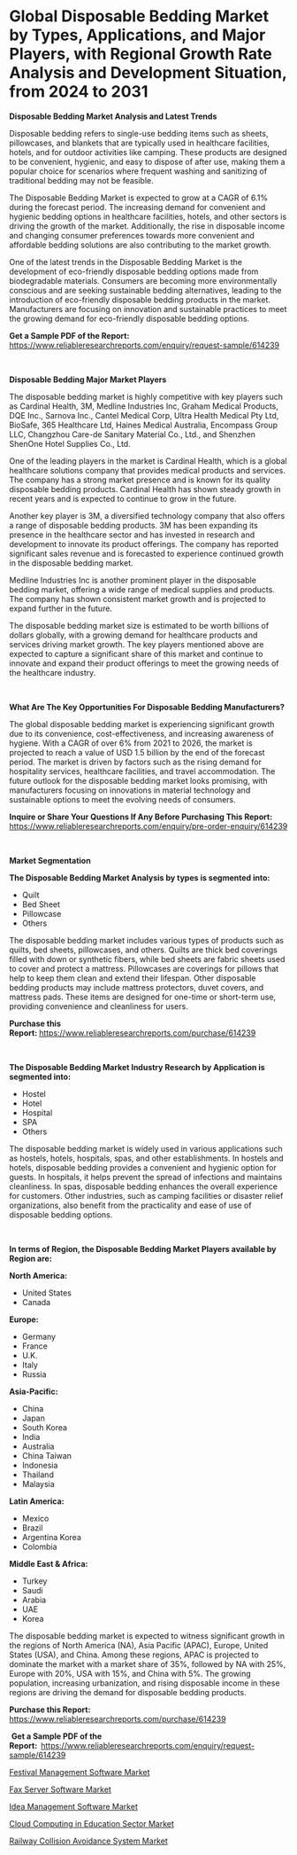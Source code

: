 <p><h1>Global Disposable Bedding Market by Types, Applications, and Major Players, with Regional Growth Rate Analysis and Development Situation, from 2024 to 2031</h1></p><p><strong>Disposable Bedding Market Analysis and Latest Trends</strong></p>
<p><p>Disposable bedding refers to single-use bedding items such as sheets, pillowcases, and blankets that are typically used in healthcare facilities, hotels, and for outdoor activities like camping. These products are designed to be convenient, hygienic, and easy to dispose of after use, making them a popular choice for scenarios where frequent washing and sanitizing of traditional bedding may not be feasible.</p><p>The Disposable Bedding Market is expected to grow at a CAGR of 6.1% during the forecast period. The increasing demand for convenient and hygienic bedding options in healthcare facilities, hotels, and other sectors is driving the growth of the market. Additionally, the rise in disposable income and changing consumer preferences towards more convenient and affordable bedding solutions are also contributing to the market growth.</p><p>One of the latest trends in the Disposable Bedding Market is the development of eco-friendly disposable bedding options made from biodegradable materials. Consumers are becoming more environmentally conscious and are seeking sustainable bedding alternatives, leading to the introduction of eco-friendly disposable bedding products in the market. Manufacturers are focusing on innovation and sustainable practices to meet the growing demand for eco-friendly disposable bedding options.</p></p>
<p><strong>Get a Sample PDF of the Report:&nbsp;</strong> <a href="https://www.reliableresearchreports.com/enquiry/request-sample/614239">https://www.reliableresearchreports.com/enquiry/request-sample/614239</a></p>
<p>&nbsp;</p>
<p><strong>Disposable Bedding Major Market Players</strong></p>
<p><p>The disposable bedding market is highly competitive with key players such as Cardinal Health, 3M, Medline Industries Inc, Graham Medical Products, DQE Inc., Sarnova Inc., Cantel Medical Corp, Ultra Health Medical Pty Ltd, BioSafe, 365 Healthcare Ltd, Haines Medical Australia, Encompass Group LLC, Changzhou Care-de Sanitary Material Co., Ltd., and Shenzhen ShenOne Hotel Supplies Co., Ltd.</p><p>One of the leading players in the market is Cardinal Health, which is a global healthcare solutions company that provides medical products and services. The company has a strong market presence and is known for its quality disposable bedding products. Cardinal Health has shown steady growth in recent years and is expected to continue to grow in the future. </p><p>Another key player is 3M, a diversified technology company that also offers a range of disposable bedding products. 3M has been expanding its presence in the healthcare sector and has invested in research and development to innovate its product offerings. The company has reported significant sales revenue and is forecasted to experience continued growth in the disposable bedding market.</p><p>Medline Industries Inc is another prominent player in the disposable bedding market, offering a wide range of medical supplies and products. The company has shown consistent market growth and is projected to expand further in the future. </p><p>The disposable bedding market size is estimated to be worth billions of dollars globally, with a growing demand for healthcare products and services driving market growth. The key players mentioned above are expected to capture a significant share of this market and continue to innovate and expand their product offerings to meet the growing needs of the healthcare industry.</p></p>
<p>&nbsp;</p>
<p><strong>What Are The Key Opportunities For Disposable Bedding Manufacturers?</strong></p>
<p><p>The global disposable bedding market is experiencing significant growth due to its convenience, cost-effectiveness, and increasing awareness of hygiene. With a CAGR of over 6% from 2021 to 2026, the market is projected to reach a value of USD 1.5 billion by the end of the forecast period. The market is driven by factors such as the rising demand for hospitality services, healthcare facilities, and travel accommodation. The future outlook for the disposable bedding market looks promising, with manufacturers focusing on innovations in material technology and sustainable options to meet the evolving needs of consumers.</p></p>
<p><strong>Inquire or Share Your Questions If Any Before Purchasing This Report:</strong> <a href="https://www.reliableresearchreports.com/enquiry/pre-order-enquiry/614239">https://www.reliableresearchreports.com/enquiry/pre-order-enquiry/614239</a></p>
<p>&nbsp;</p>
<p><strong>Market Segmentation</strong></p>
<p><strong>The Disposable Bedding Market Analysis by types is segmented into:</strong></p>
<p><ul><li>Quilt</li><li>Bed Sheet</li><li>Pillowcase</li><li>Others</li></ul></p>
<p><p>The disposable bedding market includes various types of products such as quilts, bed sheets, pillowcases, and others. Quilts are thick bed coverings filled with down or synthetic fibers, while bed sheets are fabric sheets used to cover and protect a mattress. Pillowcases are coverings for pillows that help to keep them clean and extend their lifespan. Other disposable bedding products may include mattress protectors, duvet covers, and mattress pads. These items are designed for one-time or short-term use, providing convenience and cleanliness for users.</p></p>
<p><strong>Purchase this Report:&nbsp;</strong><a href="https://www.reliableresearchreports.com/purchase/614239">https://www.reliableresearchreports.com/purchase/614239</a></p>
<p>&nbsp;</p>
<p><strong>The Disposable Bedding Market Industry Research by Application is segmented into:</strong></p>
<p><ul><li>Hostel</li><li>Hotel</li><li>Hospital</li><li>SPA</li><li>Others</li></ul></p>
<p><p>The disposable bedding market is widely used in various applications such as hostels, hotels, hospitals, spas, and other establishments. In hostels and hotels, disposable bedding provides a convenient and hygienic option for guests. In hospitals, it helps prevent the spread of infections and maintains cleanliness. In spas, disposable bedding enhances the overall experience for customers. Other industries, such as camping facilities or disaster relief organizations, also benefit from the practicality and ease of use of disposable bedding options.</p></p>
<p>&nbsp;</p>
<p><strong>In terms of Region, the Disposable Bedding Market Players available by Region are:</strong></p>
<p>
    <p> <strong> North America: </strong>
        <ul>
            <li>United States</li>
            <li>Canada</li>
        </ul>
        </p> 
    <p> <strong> Europe: </strong>
        <ul>
            <li>Germany</li>
            <li>France</li>
            <li>U.K.</li>
            <li>Italy</li>
            <li>Russia</li>
        </ul>
        </p> 
    <p> <strong> Asia-Pacific: </strong>
        <ul>
            <li>China</li>
            <li>Japan</li>
            <li>South Korea</li>
            <li>India</li>
            <li>Australia</li>
            <li>China Taiwan</li>
            <li>Indonesia</li>
            <li>Thailand</li>
            <li>Malaysia</li>
        </ul>
        </p> 
    <p> <strong> Latin America: </strong>
        <ul>
            <li>Mexico</li>
            <li>Brazil</li>
            <li>Argentina Korea</li>
            <li>Colombia</li>
        </ul>
        </p> 
    <p> <strong> Middle East & Africa: </strong>
        <ul>
            <li>Turkey</li>
            <li>Saudi</li>
            <li>Arabia</li>
            <li>UAE</li>
            <li>Korea</li>
        </ul>
    </p>
    </p>
<p><p>The disposable bedding market is expected to witness significant growth in the regions of North America (NA), Asia Pacific (APAC), Europe, United States (USA), and China. Among these regions, APAC is projected to dominate the market with a market share of 35%, followed by NA with 25%, Europe with 20%, USA with 15%, and China with 5%. The growing population, increasing urbanization, and rising disposable income in these regions are driving the demand for disposable bedding products.</p></p>
<p><strong>Purchase this Report: </strong><a href="https://www.reliableresearchreports.com/purchase/614239">https://www.reliableresearchreports.com/purchase/614239</a></p>
<p>&nbsp;<strong>Get a Sample PDF of the Report:&nbsp;&nbsp;</strong><a href="https://www.reliableresearchreports.com/enquiry/request-sample/614239">https://www.reliableresearchreports.com/enquiry/request-sample/614239</a></p>
<p><strong></strong></p>
<p><p><a href="https://medium.com/@leliajewess/festival-management-software-nbsp-market-focuses-on-market-share-size-and-projected-forecast-till-ebb9c3f6aa9a">Festival Management Software Market</a></p><p><a href="https://medium.com/@leliajewess/fax-server-software-market-comprehensive-assessment-by-type-application-and-geography-0e86317da6f4">Fax Server Software Market</a></p><p><a href="https://medium.com/p/4be542ff0831/edit">Idea Management Software Market</a></p><p><a href="https://medium.com/@mariliehowe/cloud-computing-in-education-sector-market-size-market-outlook-and-market-forecast-2024-to-2031-a99488803682">Cloud Computing in Education Sector Market</a></p><p><a href="https://medium.com/@mariliehowe/railway-collision-avoidance-system-market-analysis-its-cagr-market-segmentation-and-global-1fce286b886a">Railway Collision Avoidance System Market</a></p></p>